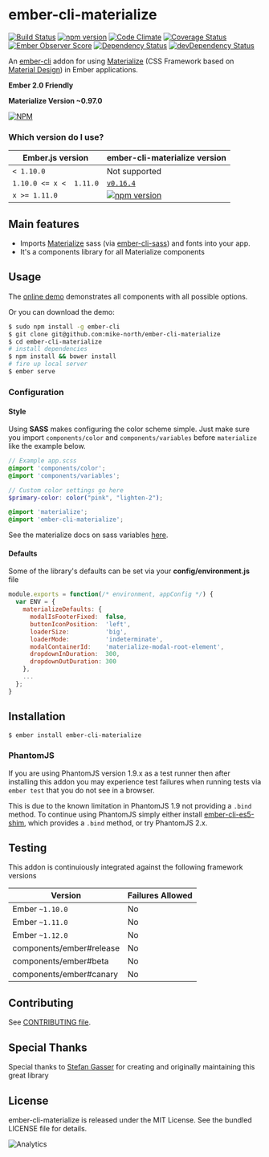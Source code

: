# ember-cli-materialize

[![Build Status](https://travis-ci.org/mike-north/ember-cli-materialize.svg?branch=master)](https://travis-ci.org/mike-north/ember-cli-materialize)
[![npm version](https://badge.fury.io/js/ember-cli-materialize.svg)](http://badge.fury.io/js/ember-cli-materialize)
[![Code Climate](https://codeclimate.com/github/mike-north/ember-cli-materialize/badges/gpa.svg)](https://codeclimate.com/github/mike-north/ember-cli-materialize)
[![Coverage Status](https://coveralls.io/repos/mike-north/ember-cli-materialize/badge.svg?branch=master&service=github)](https://coveralls.io/github/mike-north/ember-cli-materialize?branch=master)
[![Ember Observer Score](http://emberobserver.com/badges/ember-cli-materialize.svg)](http://emberobserver.com/addons/ember-cli-materialize)
[![Dependency Status](https://david-dm.org/mike-north/ember-cli-materialize.svg)](https://david-dm.org/mike-north/ember-cli-materialize)
[![devDependency Status](https://david-dm.org/mike-north/ember-cli-materialize/dev-status.svg)](https://david-dm.org/mike-north/ember-cli-materialize#info=devDependencies)

An [ember-cli](http://www.ember-cli.com) addon for using [Materialize](http://materializecss.com/) (CSS Framework based on [Material Design](http://www.google.com/design/spec/material-design/introduction.html)) in Ember applications.

**Ember 2.0 Friendly**

**Materialize Version ~0.97.0**

[![NPM](https://nodei.co/npm-dl/ember-cli-materialize.png?months=6)](https://nodei.co/npm/ember-cli-materialize/)

### Which version do I use?

Ember.js version | ember-cli-materialize version
-----------------|--------------
`< 1.10.0`       | Not supported
`1.10.0 <= x <  1.11.0`| [`v0.16.4`](https://github.com/mike-north/ember-cli-materialize/tree/v0.16.4)
`x >= 1.11.0` | [![npm version](https://badge.fury.io/js/ember-cli-materialize.svg)](http://badge.fury.io/js/ember-cli-materialize)


## Main features

* Imports [Materialize](http://materializecss.com/) sass (via [ember-cli-sass](https://www.npmjs.com/package/ember-cli-sass)) and fonts into your app.
* It's a components library for all Materialize components

## Usage
The [online demo](http://mike.works/ember-cli-materialize) demonstrates all components with all possible options.

Or you can download the demo:
```sh
$ sudo npm install -g ember-cli
$ git clone git@github.com:mike-north/ember-cli-materialize
$ cd ember-cli-materialize
# install dependencies
$ npm install && bower install
# fire up local server
$ ember serve
```

### Configuration

#### Style

Using **SASS** makes configuring the color scheme simple. Just make sure you import `components/color` and `components/variables` before `materialize` like the example below.

```scss
// Example app.scss
@import 'components/color';
@import 'components/variables';

// Custom color settings go here
$primary-color: color("pink", "lighten-2");

@import 'materialize';
@import 'ember-cli-materialize';
```
See the materialize docs on sass variables [here](http://materializecss.com/color.html).

#### Defaults

Some of the library's defaults can be set via your **config/environment.js** file

```javascript
module.exports = function(/* environment, appConfig */) {
  var ENV = {
    materializeDefaults: {
      modalIsFooterFixed:  false,
      buttonIconPosition:  'left',
      loaderSize:          'big',
      loaderMode:          'indeterminate',
      modalContainerId:    'materialize-modal-root-element',
      dropdownInDuration:  300,
      dropdownOutDuration: 300
    },
    ...
  };
}

```

## Installation

```sh
$ ember install ember-cli-materialize
```

### PhantomJS

If you are using PhantomJS version 1.9.x as a test runner then after installing this addon you may experience test failures when running tests via `ember test` that you do not see in a browser.

This is due to the known limitation in PhantomJS 1.9 not providing a `.bind` method. To continue using PhantomJS simply either install [ember-cli-es5-shim](https://github.com/pixelhandler/ember-cli-es5-shim), which provides a `.bind` method, or try PhantomJS 2.x.

## Testing

This addon is continuiously integrated against the following framework versions

Version | Failures Allowed
--------|-------------------
Ember `~1.10.0` | No
Ember `~1.11.0` | No
Ember `~1.12.0` | No
components/ember#release | No
components/ember#beta | No
components/ember#canary | No


## Contributing
See [CONTRIBUTING file](https://github.com/mike-north/ember-cli-materialize/tree/master/CONTRIBUTING.md).

## Special Thanks
Special thanks to [Stefan Gasser](https://github.com/sgasser) for creating and originally maintaining this great library

## License
ember-cli-materialize is released under the MIT License. See the bundled LICENSE file for
details.

![Analytics](https://ga-beacon.appspot.com/UA-66610985-1/mike-north/ember-cli-materialize/readme)
